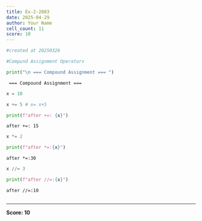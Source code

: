 ```yaml
---
title: Ex-2-2803
date: 2025-04-29
author: Your Name
cell_count: 11
score: 10
---
```


```python
#created at 20250326
```


```python
#Compund Assignment Operators
```


```python
print("\n === Compound Assignment === ")
```

    
     === Compound Assignment === 



```python
x = 10
```


```python
x += 5 # x= x+5
```


```python
print(f"after +=: {x}")
```

    after +=: 15



```python
x *= 2
```


```python
print(f"after *=:{x}")
```

    after *=:30



```python
x //= 3
```


```python
print(f"after //=:{x}")
```

    after //=:10



```python

```


---
**Score: 10**